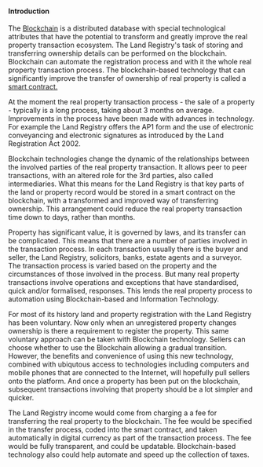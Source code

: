 #### Introduction

 The [Blockchain](03-blockchain.md) is a distributed database with special technological attributes that have the potential to transform and greatly improve the real property transaction ecosystem. The Land Registry's task of storing and transferring ownership details can be performed on the blockchain. Blockchain can automate the registration process and with it the whole real property transaction process. The blockchain-based technology that can significantly improve the transfer of ownership of real property is called a [smart contract.](05-smart-contracts.md)

 At the moment the real property transaction process - the sale of a property - typically is a long process, taking about 3 months on average. Improvements in the process have been made with advances in technology. For example the Land Registry offers the AP1 form and the use of electronic conveyancing and electronic signatures as introduced by the Land Registration Act 2002.

 Blockchain technologies change the dynamic of the relationships between the involved parties of the real property transaction. It allows peer to peer transactions, with an altered role for the 3rd parties, also called intermediaries. What this means for the Land Registry is that key parts of the land or property record would be stored in a smart contract on the blockchain, with a transformed and improved way of transferring ownership. This arrangement could reduce the real property transaction time down to days, rather than months.

 Property has significant value, it is governed by laws, and its transfer can be complicated. This means that there are a number of parties involved in the transaction process. In each transaction usually there is the buyer and seller, the Land Registry, solicitors, banks, estate agents and a surveyor. The transaction process is varied based on the property and the circumstances of those involved in the process. But many real property transactions involve operations and exceptions that have standardised, quick and/or formalised, responses. This lends the real property process to automation using Blockchain-based and Information Technology.

 For most of its history land and property registration with the Land Registry has been voluntary. Now only when an unregistered property changes ownership is there a requirement to register the property. This same voluntary approach can be taken with Blockchain technology. Sellers can choose whether to use the Blockchain allowing a gradual transition. However, the benefits and convenience of using this new technology, combined with ubiqutous access to technologies including computers and mobile phones that are connected to the Internet, will hopefully pull sellers onto the platform. And once a property has been put on the blockchain, subsequent transactions involving that property should be a lot simpler and quicker.

 The Land Registry income would come from charging a a fee for transferring the real property to the blockchain. The fee would be specified in the transfer process, coded into the smart contract, and taken automatically in digital currency as part of the transaction process. The fee would be fully transparent, and could be updatable. Blockchain-based technology also could help automate and speed up the collection of taxes.

 